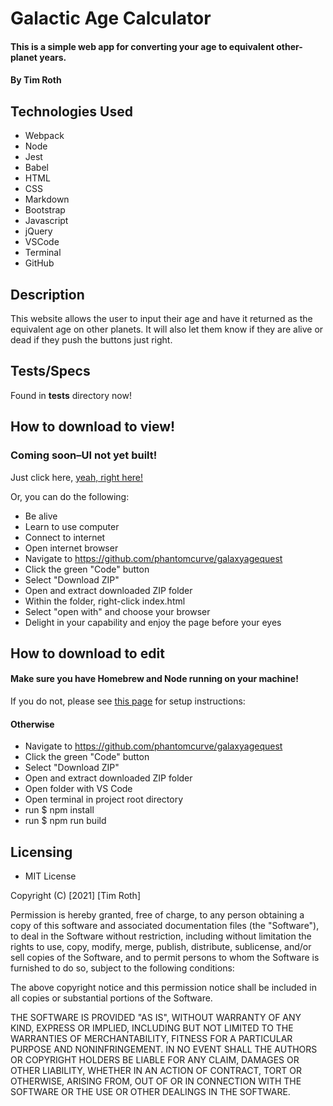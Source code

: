 # Galactic Age Calculator

#### This is a simple web app for converting your age to equivalent other-planet years.

#### By Tim Roth

## Technologies Used

* Webpack
* Node
* Jest
* Babel
* HTML
* CSS
* Markdown
* Bootstrap
* Javascript
* jQuery
* VSCode
* Terminal
* GitHub

## Description

This website allows the user to input their age and have it returned as the equivalent age on other planets. It will also let them know if they are alive or dead if they push the buttons just right.

## Tests/Specs

Found in __tests__ directory now!

## How to download to view!

### Coming soon–UI not yet built!

Just click here, [yeah, right here!](https://github.com/phantomcurve/galaxyagequest)

Or, you can do the following:

* Be alive
* Learn to use computer
* Connect to internet
* Open internet browser
* Navigate to https://github.com/phantomcurve/galaxyagequest
* Click the green "Code" button
* Select "Download ZIP"
* Open and extract downloaded ZIP folder
* Within the folder, right-click index.html
* Select "open with" and choose your browser
* Delight in your capability and enjoy the page before your eyes

## How to download to edit

#### Make sure you have Homebrew and Node running on your machine!
If you do not, please see [this page](https://www.learnhowtoprogram.com/intermediate-javascript/getting-started-with-javascript/installing-node-js) for setup instructions:

#### Otherwise
* Navigate to https://github.com/phantomcurve/galaxyagequest
* Click the green "Code" button
* Select "Download ZIP"
* Open and extract downloaded ZIP folder
* Open folder with VS Code
* Open terminal in project root directory
* run $ npm install
* run $ npm run build

## Licensing

* MIT License 

Copyright (C) [2021] [Tim Roth]

Permission is hereby granted, free of charge, to any person obtaining
a copy of this software and associated documentation files (the
"Software"), to deal in the Software without restriction, including
without limitation the rights to use, copy, modify, merge, publish,
distribute, sublicense, and/or sell copies of the Software, and to
permit persons to whom the Software is furnished to do so, subject to
the following conditions:

The above copyright notice and this permission notice shall be
included in all copies or substantial portions of the Software.

THE SOFTWARE IS PROVIDED "AS IS", WITHOUT WARRANTY OF ANY KIND,
EXPRESS OR IMPLIED, INCLUDING BUT NOT LIMITED TO THE WARRANTIES OF
MERCHANTABILITY, FITNESS FOR A PARTICULAR PURPOSE AND
NONINFRINGEMENT. IN NO EVENT SHALL THE AUTHORS OR COPYRIGHT HOLDERS BE
LIABLE FOR ANY CLAIM, DAMAGES OR OTHER LIABILITY, WHETHER IN AN ACTION
OF CONTRACT, TORT OR OTHERWISE, ARISING FROM, OUT OF OR IN CONNECTION
WITH THE SOFTWARE OR THE USE OR OTHER DEALINGS IN THE SOFTWARE.


